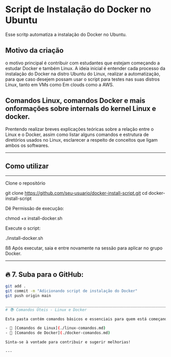 # Script de Instalação do Docker no Ubuntu

Esse scritp automatiza a instalação do Docker no Ubuntu.

## Motivo da criação
o motivo principal é contribuir com estudantes que estejam começando a estudar Docker e também Linux.
A ideia inicial é  entender cada processo da instalação do Docker na distro Ubuntu do Linux, realizar a automatização, para que caso desejem possam usar o script para testes nas suas distros Linux, tanto em VMs como Em clouds como a AWS.

## Comandos Linux, comandos Docker e mais onformações sobre internals do kernel Linux e docker.

Prentendo realizar breves explicações teóricas sobre a relação entre o Linux e o Docker, assim como listar alguns comandos e estrutura de diretórios usados no Linux, esclarecer a respeito de conceitos que ligam ambos os softwares.


_____________________________________________________________________________________________________________________________________________

## Como utilizar
---
Clone o repositório

git clone https://github.com/seu-usuario/docker-install-script.git
cd docker-install-script

Dê Permissão de execução:

chmod +x install-docker.sh

Execute o script:

./install-docker.sh

ßß Após executar, saia e entre novamente na sessão para aplicar no grupo Docker.


---

## 🔥 **7. Suba para o GitHub:**
```bash
git add .
git commit -m "Adicionando script de instalação do Docker"
git push origin main

________________________________________________________________________________
# 📚 Comandos Úteis - Linux e Docker

Esta pasta contém comandos básicos e essenciais para quem está começando no Linux e no Docker.

- 🔗 [Comandos de Linux](./linux-comandos.md)
- 🐳 [Comandos de Docker](./docker-comandos.md)

Sinta-se à vontade para contribuir e sugerir melhorias!

---



